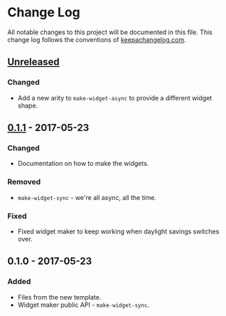 # Change Log
All notable changes to this project will be documented in this file. This change log follows the conventions of [keepachangelog.com](http://keepachangelog.com/).

## [Unreleased]
### Changed
- Add a new arity to `make-widget-async` to provide a different widget shape.

## [0.1.1] - 2017-05-23
### Changed
- Documentation on how to make the widgets.

### Removed
- `make-widget-sync` - we're all async, all the time.

### Fixed
- Fixed widget maker to keep working when daylight savings switches over.

## 0.1.0 - 2017-05-23
### Added
- Files from the new template.
- Widget maker public API - `make-widget-sync`.

[Unreleased]: https://github.com/your-name/hello/compare/0.1.1...HEAD
[0.1.1]: https://github.com/your-name/hello/compare/0.1.0...0.1.1
